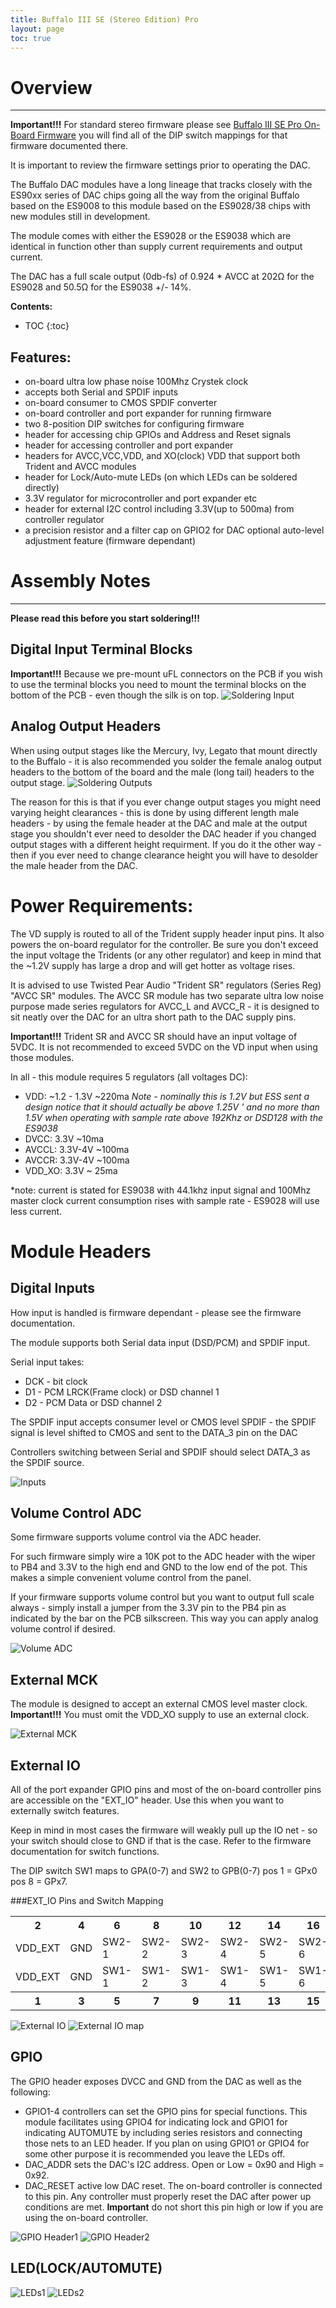 ```yaml
---
title: Buffalo III SE (Stereo Edition) Pro
layout: page
toc: true
---
```

# Overview
---
**Important!!!** For standard stereo firmware please see 
[Buffalo III SE Pro On-Board Firmware](https://github.com/twistedpearaudio/Buffalo-III-SE-Pro-On-Board-Firmware)
you will find all of the DIP switch mappings for that firmware documented there.

It is important to review the firmware settings prior to operating the DAC.

The Buffalo DAC modules have a long lineage that tracks closely with the ES90xx series of DAC chips
going all the way from the original Buffalo based on the ES9008 to this module based on the ES9028/38 chips with new
modules still in development.

The module comes with either the ES9028 or the ES9038 which are identical in function other than supply current 
requirements and output current.

The DAC has a full scale output (0db-fs)  of 0.924 * AVCC at 202Ω for the ES9028 and 50.5Ω for the ES9038 +/- 14%.


**Contents:**
* TOC
{:toc}

## **Features**:
- on-board ultra low phase noise 100Mhz Crystek clock
- accepts both Serial and SPDIF inputs
- on-board consumer to CMOS SPDIF converter 
- on-board controller and port expander for running firmware
- two 8-position DIP switches for configuring firmware
- header for accessing chip GPIOs and Address and Reset signals
- header for accessing controller and port expander
- headers for AVCC,VCC,VDD, and XO(clock) VDD that support both Trident and AVCC modules
- header for Lock/Auto-mute LEDs (on which LEDs can be soldered directly)
- 3.3V regulator for microcontroller and port expander etc
- header for external I2C control including 3.3V(up to 500ma) from controller regulator
- a precision resistor and a filter cap on GPIO2 for DAC optional auto-level adjustment feature (firmware dependant)

# Assembly Notes
---
**Please read this before you start soldering!!!**

## Digital Input Terminal Blocks
**Important!!!** Because we pre-mount uFL connectors on the PCB if you wish to use the terminal blocks you need to mount the terminal
blocks on the bottom of the PCB - even though the silk is on top.
![Soldering Input](images/IMG_2176.jpg)

## Analog Output Headers
When using output stages like the Mercury, Ivy, Legato that mount directly to the Buffalo - it is also recommended you 
solder the female analog output headers to the bottom of the board and the male (long tail) headers to the output stage.
![Soldering Outputs](images/IMG_2177.jpg)

The reason for this is that if you ever change output stages you might need varying height clearances - this is done by 
using different length male headers - by using the female header at the DAC and male at the output stage you shouldn't ever need 
to desolder the DAC header if you changed output stages with a different height requirment. If you do it the other way - then
if you ever need to change clearance height you will have to desolder the male header from the DAC.

# Power Requirements:

The VD supply is routed to all of the Trident supply header input pins. It also powers the on-board regulator for the
controller. Be sure you don't exceed the input voltage the Tridents (or any other regulator) and keep in mind that
the ~1.2V supply has large a drop and will get hotter as voltage rises. 

It is advised to use Twisted Pear Audio "Trident SR" regulators (Series Reg) "AVCC SR" modules. The AVCC SR module 
has two separate ultra low noise purpose made series regulators for AVCC_L and AVCC_R - it is designed to sit neatly
over the DAC for an ultra short path to the DAC supply pins. 

**Important!!!** Trident SR and AVCC SR should have an input voltage of 5VDC. It is not recommended to exceed 5VDC on 
the VD input when using those modules. 

In all - this module requires 5 regulators (all voltages DC):

- VDD: ~1.2 - 1.3V ~220ma *Note - nominally this is 1.2V but ESS sent a design notice that it should actually be above 1.25V '
and no more than 1.5V when operating with sample rate above 192Khz or DSD128 with the ES9038*
- DVCC: 3.3V ~10ma
- AVCCL: 3.3V-4V ~100ma
- AVCCR: 3.3V-4V ~100ma
- VDD_XO: 3.3V ~ 25ma

*note: current is stated for ES9038 with 44.1khz input signal and 100Mhz master clock current consumption rises with 
sample rate - ES9028 will use less current.

# Module Headers

## Digital Inputs

How input is handled is firmware dependant - please see the firmware documentation.

The module supports both Serial data input (DSD/PCM) and SPDIF input.

Serial input takes:

- DCK - bit clock
- D1 - PCM LRCK(Frame clock) or DSD channel 1
- D2 - PCM Data or DSD channel 2

The SPDIF input accepts consumer level or CMOS level SPDIF - the SPDIF signal is level shifted to CMOS and sent to 
the DATA_3 pin on the DAC

Controllers switching between Serial and SPDIF should select DATA_3 as the SPDIF source.

![Inputs](images/inputs.jpg)

## Volume Control ADC

Some firmware supports volume control via the ADC header.

For such firmware simply wire a 10K pot to the ADC header with the wiper to PB4 and 3.3V to the high end and GND 
to the low end of the pot. This makes a simple convenient volume control from the panel.

If your firmware supports volume control but you want to output full scale always - simply install a jumper from
the 3.3V pin to the PB4 pin as indicated by the bar on the PCB silkscreen. This way you can apply analog volume control
if desired.

![Volume ADC](images/adc.jpg)

## External MCK

The module is designed to accept an external CMOS level master clock. 
**Important!!!** You must omit the VDD_XO supply to use an external clock.

![External MCK](images/ext_mck.jpg)

## External IO

All of the port expander GPIO pins and most of the on-board controller pins are accessible on the "EXT_IO" header.
Use this when you want to externally switch features.

Keep in mind in most cases the firmware will weakly pull up the IO net - so your switch should close to GND if that is
the case. Refer to the firmware documentation for switch functions.

The DIP switch SW1 maps to GPA(0-7) and SW2 to GPB(0-7) pos 1 = GPx0 pos 8 = GPx7.

###EXT_IO Pins and Switch Mapping
<table>
    <tr><th>2</th><th>4</th><th>6</th><th>8</th><th>10</th><th>12</th><th>14</th><th>16</th><th>18</th><th>20</th><th>22</th><th>24</th></tr>
    <tr><td>VDD_EXT</td><td>GND</td><td>SW2-1</td><td>SW2-2</td><td>SW2-3</td><td>SW2-4</td><td>SW2-5</td><td>SW2-6</td><td>SW2-7</td><td>SW2-8</td><td>PB3</td><td>I2C-SCL</td></tr>
    <tr><td>VDD_EXT</td><td>GND</td><td>SW1-1</td><td>SW1-2</td><td>SW1-3</td><td>SW1-4</td><td>SW1-5</td><td>SW1-6</td><td>SW1-7</td><td>SW1-8</td><td>RST/PB1</td><td>I2C-SDA</td></tr>
    <tr><th>1</th><th>3</th><th>5</th><th>7</th><th>9</th><th>11</th><th>13</th><th>15</th><th>17</th><th>19</th><th>21</th><th>23</th></tr>
</table>

![External IO](images/ext_io.jpg)
![External IO map](images/ext_io.png)


## GPIO

The GPIO header exposes DVCC and GND from the DAC as well as the following:

- GPIO1-4 controllers can set the GPIO pins for special functions. This module facilitates using GPIO4 for indicating
lock and GPIO1 for indicating AUTOMUTE by including series resistors and connecting those nets to an LED header.
If you plan on using GPIO1 or GPIO4 for some other purpose it is recommended you leave the LEDs off.
- DAC_ADDR sets the DAC's I2C address. Open or Low = 0x90 and High = 0x92.
- DAC_RESET active low DAC reset. The on-board controller is connected to this pin. 
Any controller must properly reset the DAC after power up conditions are met. 
**Important** do not short this pin high or low if you are using the on-board controller.

![GPIO Header1](images/IMG_2178.jpg)
![GPIO Header2](images/gpio.png)

## LED(LOCK/AUTOMUTE)

![LEDs1](images/leds.png)
![LEDs2](images/IMG_2180.jpg)

